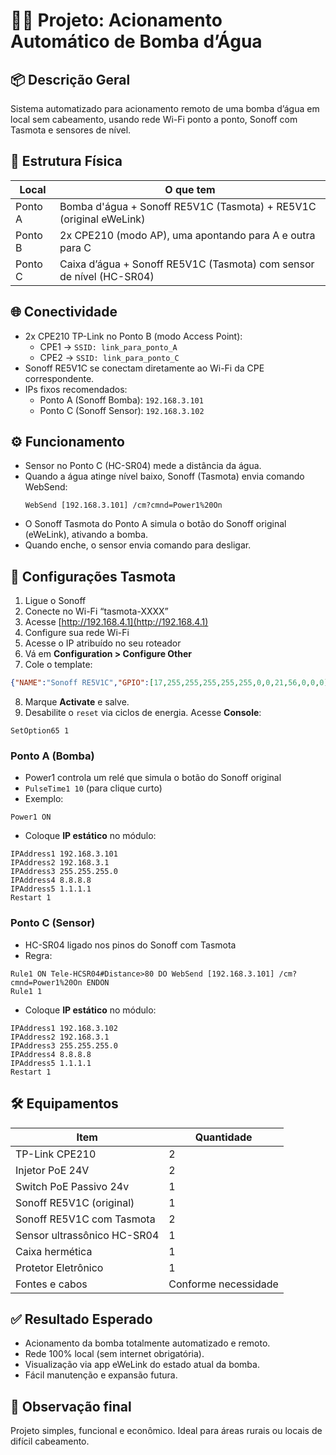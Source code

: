 # 🚰💡 Projeto: Acionamento Automático de Bomba d’Água

## 📦 Descrição Geral

Sistema automatizado para acionamento remoto de uma bomba d’água em local sem cabeamento, usando rede Wi-Fi ponto a ponto, Sonoff com Tasmota e sensores de nível.

## 🧱 Estrutura Física

| Local     | O que tem                                                |
|-----------|----------------------------------------------------------|
| Ponto A   | Bomba d'água + Sonoff RE5V1C (Tasmota) + RE5V1C (original eWeLink) |
| Ponto B   | 2x CPE210 (modo AP), uma apontando para A e outra para C |
| Ponto C   | Caixa d’água + Sonoff RE5V1C (Tasmota) com sensor de nível (HC-SR04) |

## 🌐 Conectividade

- 2x CPE210 TP-Link no Ponto B (modo Access Point):
  - CPE1 → `SSID: link_para_ponto_A`
  - CPE2 → `SSID: link_para_ponto_C`
- Sonoff RE5V1C se conectam diretamente ao Wi-Fi da CPE correspondente.
- IPs fixos recomendados:
  - Ponto A (Sonoff Bomba): `192.168.3.101`
  - Ponto C (Sonoff Sensor): `192.168.3.102`

## ⚙️ Funcionamento

- Sensor no Ponto C (HC-SR04) mede a distância da água.
- Quando a água atinge nível baixo, Sonoff (Tasmota) envia comando WebSend:
	 ```
	 WebSend [192.168.3.101] /cm?cmnd=Power1%20On
	 ```
- O Sonoff Tasmota do Ponto A simula o botão do Sonoff original (eWeLink), ativando a bomba.
- Quando enche, o sensor envia comando para desligar.

## 🔧 Configurações Tasmota

1. Ligue o Sonoff
2. Conecte no Wi-Fi “tasmota-XXXX”
3. Acesse [http://192.168.4.1](http://192.168.4.1)
4. Configure sua rede Wi-Fi
5. Acesse o IP atribuído no seu roteador
6. Vá em **Configuration > Configure Other**
7. Cole o template:

```json
{"NAME":"Sonoff RE5V1C","GPIO":[17,255,255,255,255,255,0,0,21,56,0,0,0],"FLAG":0,"BASE":18}
```

8. Marque **Activate** e salve.
9. Desabilite o `reset` via ciclos de energia. Acesse **Console**:

```
SetOption65 1
``` 

### Ponto A (Bomba)
- Power1 controla um relé que simula o botão do Sonoff original
- `PulseTime1 10` (para clique curto)
- Exemplo:
 ```
 Power1 ON
 ```

- Coloque **IP estático** no módulo:

 ```
 IPAddress1 192.168.3.101
 IPAddress2 192.168.3.1
 IPAddress3 255.255.255.0
 IPAddress4 8.8.8.8
 IPAddress5 1.1.1.1
 Restart 1
 ```

### Ponto C (Sensor)
- HC-SR04 ligado nos pinos do Sonoff com Tasmota
- Regra:
 ```
 Rule1 ON Tele-HCSR04#Distance>80 DO WebSend [192.168.3.101] /cm?cmnd=Power1%20On ENDON
 Rule1 1
 ```
- Coloque **IP estático** no módulo:

 ```
 IPAddress1 192.168.3.102
 IPAddress2 192.168.3.1
 IPAddress3 255.255.255.0
 IPAddress4 8.8.8.8
 IPAddress5 1.1.1.1
 Restart 1
 ```

## 🛠️ Equipamentos

| Item                         | Quantidade |
|------------------------------|------------|
| TP-Link CPE210               | 2          |
| Injetor PoE 24V              | 2          |
| Switch PoE Passivo 24v       | 1          |
| Sonoff RE5V1C (original)     | 1          |
| Sonoff RE5V1C com Tasmota    | 2          |
| Sensor ultrassônico HC-SR04  | 1          |
| Caixa hermética              | 1          |
| Protetor Eletrônico          | 1          |
| Fontes e cabos               | Conforme necessidade |

## ✅ Resultado Esperado

- Acionamento da bomba totalmente automatizado e remoto.
- Rede 100% local (sem internet obrigatória).
- Visualização via app eWeLink do estado atual da bomba.
- Fácil manutenção e expansão futura.

## 🧠 Observação final

Projeto simples, funcional e econômico. Ideal para áreas rurais ou locais de difícil cabeamento.
